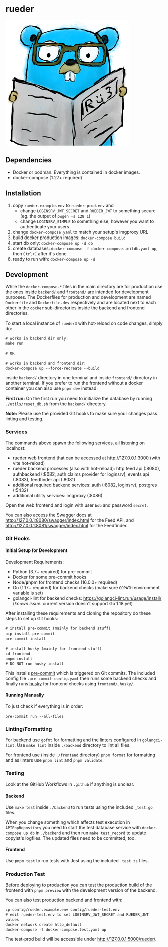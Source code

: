 # rueder

![rueder logo: a gopher with glasses reading a newspaper](docs/images/rueder3gopher_s.png)

## Dependencies

- Docker or podman. Everything is contained in docker images.
- docker-compose (1.27+ required)

## Installation

1. copy `rueder.example.env` to `rueder-prod.env` and
    - change `LOGINSRV_JWT_SECRET` and `RUEDER_JWT` to something secure (eg.
      the output of `pwgen -s 128 1`)
    - change `LOGINSRV_SIMPLE` to something else, however you want to
      authenticate your users
2. change `docker-compose.yaml` to match your setup's imgproxy URL
3. build docker production images: `docker-compose build`
4. start db only: `docker-compose up -d db`
5. create databases: `docker-compose -f docker-compose.initdb.yaml up`, then
   `Ctrl+C` after it's done
6. ready to run with: `docker-compose up -d`

## Development

While the `docker-compose.*` files in the main directory are for production use
the ones inside `backend/` and `frontend/` are intended for development purposes.
The Dockerfiles for production and development are named `Dockerfile` and
`Dockerfile.dev` respectively and are located next to each other in the `docker`
sub-directories inside the backend and frontend directories.

To start a local instance of `rueder3` with hot-reload on code changes, simply do:

```shell
# works in backend dir only:
make run

# OR

# works in backend and frontend dir:
docker-compose up --force-recreate --build
```

inside `backend/` directory in one terminal and inside `frontend/` directory in
another terminal. If you prefer to run the frontend without a docker container
you can also use `pnpm dev` instead.

**First run:** On the first run you need to initialize the database by running
`./utils/reset_db.sh` from the `backend/` directory.

**Note:** Please use the provided Git hooks to make sure your changes pass
linting and testing.

### Services

The commands above spawn the following services, all listening on localhost:

- rueder web frontend that can be accessed at <http://127.0.0.1:3000> (with
  vite hot-reload)
- rueder backend processes (also with hot-reload): http feed api (:8080),
  authbackend (:8082, auth claims provider for loginsrv), events api (:8083),
  feedfinder api (:8081)
- additional required backend services: auth (:8082, loginsrv), postgres (:5432)
- additional utility services: imgproxy (:8086)

Open the web frontend and login with user `bob` and password `secret`.

You can also access the Swagger docs at <http://127.0.0.1:8080/swagger/index.html>
for the Feed API, and <http://127.0.0.1:8081/swagger/index.html> for the
Feedfinder.

### Git Hooks

#### Initial Setup for Development

Development Requirements:

- Python (3.7+ required) for pre-commit
- Docker for some pre-commit hooks
- Node/**p**npm for frontend checks (16.0.0+ required)
- Go (1.17+ required) for backend checks (make sure `GOPATH` environment variable is set)
- golangci-lint for backend checks: <https://golangci-lint.run/usage/install/> (*known issue:* current version doesn't support Go 1.18 yet)

After installing these requirements and cloning the repository do these steps to
set up Git hooks:

```shell
# install pre-commit (mainly for backend stuff)
pip install pre-commit
pre-commit install

# install husky (mainly for frontend stuff)
cd frontend
pnpm install
# DO NOT run husky install
```

This installs [pre-commit](https://pre-commit.com/) which is triggered on Git commits.
The included config file `.pre-commit-config.yaml` then runs some backend checks
and finally runs [husky](https://typicode.github.io/husky) for frontend checks
using `frontend/.husky/`.

#### Running Manually

To just check if everything is in order:

```shell
pre-commit run --all-files
```

### Linting/Formatting

For backend use `gofmt` for formatting and the linters configured in `golangci-lint`.
Use `make lint` inside `./backend` directory to lint all files.

For frontend use (inside `./frontend` directory) `pnpm format` for formatting
and as linters use `pnpm lint` and `pnpm validate`.

### Testing

Look at the GitHub Workflows in `.github` if anything is unclear.

#### Backend

Use `make test` inside `./backend` to run tests using the included `_test.go` files.

When you change something which affects test execution in `APIPopRepository`
you need to start the test database service with `docker-compose up db` in `./backend`
and then run `make test_record` to update copyist's logfiles. The updated files
need to be committed, too.

#### Frontend

Use `pnpm test` to run tests with Jest using the included `.test.ts` files.

### Production Test

Before deploying to production you can test the production build of the
frontend with `pnpm preview` with the development version of the backend.

You can also test production backend and frontend with:

```shell
cp config/rueder.example.env config/rueder-test.env
# edit rueder-test.env to set LOGINSRV_JWT_SECRET and RUEDER_JWT values
docker network create http_default
docker-compose -f docker-compose.test.yaml up
```

The test-prod build will be accessible under <http://127.0.0.1:5000/rueder/>.
